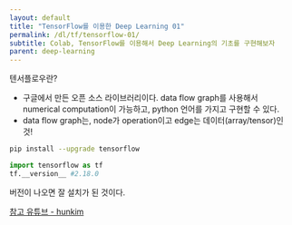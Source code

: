 ```yaml
---
layout: default
title: "TensorFlow를 이용한 Deep Learning 01"
permalink: /dl/tf/tensorflow-01/
subtitle: Colab, TensorFlow를 이용해서 Deep Learning의 기초를 구현해보자 
parent: deep-learning
---
```


텐서플로우란?

- 구글에서 만든 오픈 소스 라이브러리이다. data flow graph를 사용해서 numerical computation이 가능하고, python 언어를 가지고 구현할 수 있다.
- data flow graph는, node가 operation이고 edge는 데이터(array/tensor)인 것!

```bash
pip install --upgrade tensorflow
```

```python
import tensorflow as tf 
tf.__version__ #2.18.0 
```

버전이 나오면 잘 설치가 된 것이다.


[참고 유튜브 - hunkim](https://www.youtube.com/watch?v=-57Ne86Ia8w&list=PLlMkM4tgfjnLSOjrEJN31gZATbcj_MpUm&index=3)